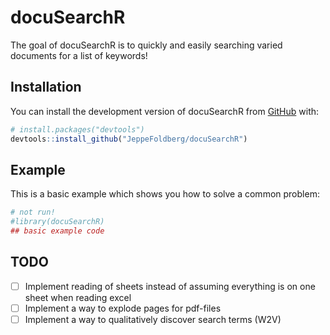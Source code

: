 
<!-- README.md is generated from README.Rmd. Please edit that file -->

# docuSearchR

<!-- badges: start -->
<!-- badges: end -->

The goal of docuSearchR is to quickly and easily searching varied
documents for a list of keywords!

## Installation

You can install the development version of docuSearchR from
[GitHub](https://github.com/) with:

``` r
# install.packages("devtools")
devtools::install_github("JeppeFoldberg/docuSearchR")
```

## Example

This is a basic example which shows you how to solve a common problem:

``` r
# not run!
#library(docuSearchR)
## basic example code
```

## TODO

- [ ] Implement reading of sheets instead of assuming everything is on
  one sheet when reading excel
- [ ] Implement a way to explode pages for pdf-files
- [ ] Implement a way to qualitatively discover search terms (W2V)
